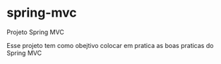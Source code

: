 # spring-mvc

Projeto Spring MVC

Esse projeto tem como obejtivo colocar em pratica as boas praticas do Spring MVC

